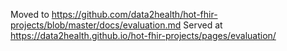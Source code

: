 Moved to https://github.com/data2health/hot-fhir-projects/blob/master/docs/evaluation.md
Served at https://data2health.github.io/hot-fhir-projects/pages/evaluation/